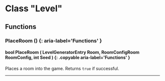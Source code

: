 # Class "Level"

## Functions

### PlaceRoom () {: aria-label='Functions' }
#### bool PlaceRoom ( LevelGeneratorEntry Room, RoomConfigRoom RoomConfig, int Seed ) {: .copyable aria-label='Functions' }
Places a room into the game. Returns `true` if successful.

___
